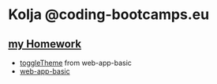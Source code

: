 # Kolja @coding-bootcamps.eu

## [my Homework](https://github.com/KoljaL/cooding-bootcamps-eu/tree/master/docs)

- [toggleTheme](https://koljal.github.io/cooding-bootcamps-eu/toggleTheme.html) from web-app-basic
- [web-app-basic](https://github.com/KoljaL/cooding-bootcamps-eu/blob/master/docs/webappbasic.html)  